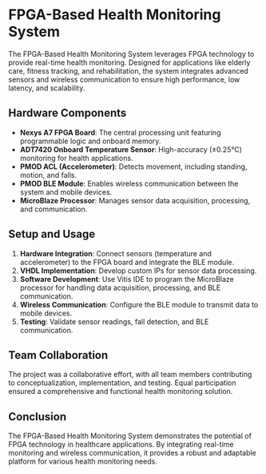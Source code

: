 # FPGA-Based Health Monitoring System

The FPGA-Based Health Monitoring System leverages FPGA technology to provide real-time health monitoring. Designed for applications like elderly care, fitness tracking, and rehabilitation, the system integrates advanced sensors and wireless communication to ensure high performance, low latency, and scalability.


## Hardware Components

- **Nexys A7 FPGA Board**: The central processing unit featuring programmable logic and onboard memory.
- **ADT7420 Onboard Temperature Sensor**: High-accuracy (±0.25°C) monitoring for health applications.
- **PMOD ACL (Accelerometer)**: Detects movement, including standing, motion, and falls.
- **PMOD BLE Module**: Enables wireless communication between the system and mobile devices.
- **MicroBlaze Processor**: Manages sensor data acquisition, processing, and communication.

## Setup and Usage

1. **Hardware Integration**: Connect sensors (temperature and accelerometer) to the FPGA board and integrate the BLE module.
2. **VHDL Implementation**: Develop custom IPs for sensor data processing.
3. **Software Development**: Use Vitis IDE to program the MicroBlaze processor for handling data acquisition, processing, and BLE communication.
4. **Wireless Communication**: Configure the BLE module to transmit data to mobile devices.
5. **Testing**: Validate sensor readings, fall detection, and BLE communication.


## Team Collaboration

The project was a collaborative effort, with all team members contributing to conceptualization, implementation, and testing. Equal participation ensured a comprehensive and functional health monitoring solution.

## Conclusion

The FPGA-Based Health Monitoring System demonstrates the potential of FPGA technology in healthcare applications. By integrating real-time monitoring and wireless communication, it provides a robust and adaptable platform for various health monitoring needs.

